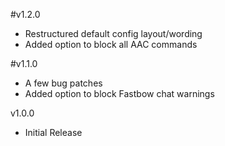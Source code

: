 #v1.2.0
- Restructured default config layout/wording
- Added option to block all AAC commands

#v1.1.0
- A few bug patches
- Added option to block Fastbow chat warnings

v1.0.0
- Initial Release
